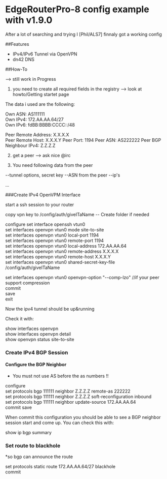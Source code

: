 # EdgeRouterPro-8 config example with v1.9.0 

After a lot of searching and trying I [Phil/ALS7] finnaly got a working config


##Features

* IPv4/IPv6 Tunnel via OpenVPN
* dn42 DNS

##How-To

--> still work in Progress

1) you need to create all required fields in the registry --> look at howto/Getting startet page

The data i used are the following:

Own ASN: AS111111  
Own IPv4: 172.AA.AA.64/27  
Own IPv6: fdBB:BBBB:CCCC::/48  

Peer Remote Address: X.X.X.X  
Peer Remote Host: X.X.X.Y
Peer Port: 1194
Peer ASN: AS222222 
Peer BGP Neighbour IPv4: Z.Z.Z.Z

2) get a peer --> ask nice @irc

3) You need following data from the peer

--tunnel options, secret key
--ASN from the peer 
--ip's 

...

###Create IPv4 OpenVPM Interface

start a ssh session to your router

copy vpn key to /config/auth/giveITaName -- Create folder if needed

configure
set interface openssh vtun0  
set interfaces openvpn vtun0 mode site-to-site  
set interfaces openvpn vtun0 local-port 1194   
set interfaces openvpn vtun0 remote-port 1194  
set interfaces openvpn vtun0 local-address 172.AA.AA.64  
set interfaces openvpn vtun0 remote-address X.X.X.X  
set interfaces openvpn vtun0 remote-host X.X.X.Y   
set interfaces openvpn vtun0 shared-secret-key-file /config/auth/giveITaName    

set interfaces openvpn vtun0 openvpn-option "--comp-lzo"  //if your peer support compression  
commit   
save  
exit  

Now the ipv4 tunnel should be up&running

Check it with:

show interfaces openvpn    
show interfaces openvpn detail  
show openvpn status site-to-site  

### Create IPv4 BGP Session

#### Configure the BGP Neighbor

* You must not use AS before the as numbers !!  


configure  
set protocols bgp 111111 neighbor Z.Z.Z.Z remote-as 222222  
set protocols bgp 111111 neighbor Z.Z.Z.Z soft-reconfiguration inbound  
set protocols bgp 111111 neighbor update-source 172.AA.AA.64  
commit
save

When commit this configuration you should be able to see a BGP neighbor session start and come up. You can check this with:

show ip bgp summary

### Set route to blackhole

*so bgp can announce the route

set protocols static route 172.AA.AA.64/27 blackhole  
commit  






